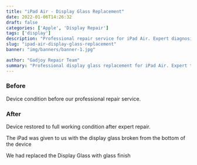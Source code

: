 ```yaml
---
title: "iPad Air - Display Glass Replacement"
date: 2022-01-06T14:26:32
draft: false
categories: ['Apple', 'Display Repair']
tags: ['display']
description: "Professional repair service for iPad Air. Expert diagnosis and quality repairs in Bangalore."
slug: "ipad-air-display-glass-replacement"
banner: "img/banners/banner-1.jpg"

author: "Gadjoy Repair Team"
summary: "Professional display glass replacement for iPad Air. Expert technicians, quality parts, warranty included."
---
```


### Before

Device condition before our professional repair service.

### After

Device restored to full working condition after expert repair.

The iPad was given to us with the display glass broken from the bottom of the device

We had replaced the Display Glass with glass finish
